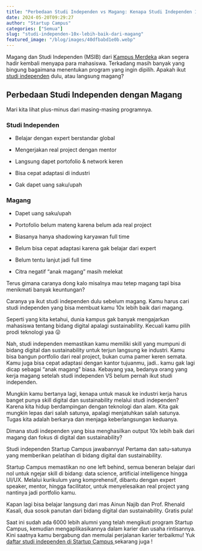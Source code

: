 ```yaml
---
title: "Perbedaan Studi Independen vs Magang: Kenapa Studi Independen 10x Lebih Baik?"
date: 2024-05-20T09:29:27
author: "Startup Campus"
categories: ["Semua"]
slug: "studi-independen-10x-lebih-baik-dari-magang"
featured_image: "/blog/images/40dfbabd1e0b.webp"
---
```


Magang dan Studi Independen (MSIB) dari [Kampus Merdeka](https://kampusmerdeka.kemdikbud.go.id/) akan segera hadir kembali menyapa para mahasiswa. Terkadang masih banyak yang bingung bagaimana menentukan program yang ingin dipilih. Apakah ikut [studi independen](https://startupcampus.id/studi-independen) dulu, atau langsung magang?

## Perbedaan Studi Independen dengan Magang 

Mari kita lihat plus-minus dari masing-masing programnya.

### Studi Independen 

- Belajar dengan expert berstandar global

- Mengerjakan real project dengan mentor

- Langsung dapet portofolio & network keren

- Bisa cepat adaptasi di industri

- Gak dapet uang saku/upah

### Magang

- Dapet uang saku/upah

- Portofolio belum mateng karena belum ada real project

- Biasanya hanya shadowing karyawan full time

- Belum bisa cepat adaptasi karena gak belajar dari expert

- Belum tentu lanjut jadi full time

- Citra negatif “anak magang” masih melekat

Terus gimana caranya dong kalo misalnya mau tetep magang tapi bisa menikmati banyak keuntungan? 

Caranya ya ikut studi independen dulu sebelum magang. Kamu harus cari studi independen yang bisa membuat kamu 10x lebih baik dari magang.

Seperti yang kita ketahui, dunia kampus gak banyak mengajarkan mahasiswa tentang bidang digital apalagi sustainability. Kecuali kamu pilih prodi teknologi yaa 😛

Nah, studi independen memastikan kamu memiliki skill yang mumpuni di bidang digital dan sustainability untuk terjun langsung ke industri. Kamu bisa bangun portfolio dari real project, bukan cuma pamer keren semata. Kamu juga bisa cepat adaptasi dengan kantor tujuanmu, jadi.. kamu gak lagi dicap sebagai “anak magang” biasa. Kebayang yaa, bedanya orang yang kerja magang setelah studi independen VS belum pernah ikut studi independen.

Mungkin kamu bertanya lagi, kenapa untuk masuk ke industri kerja harus banget punya skill digital dan sustainability melalui studi independen? Karena kita hidup berdampingan dengan teknologi dan alam. Kita gak mungkin lepas dari salah satunya, apalagi menjatuhkan salah satunya. Tugas kita adalah berkarya dan menjaga keberlangsungan keduanya.

Dimana studi independen yang bisa menghasilkan output 10x lebih baik dari magang dan fokus di digital dan sustainability?

Studi independen Startup Campus jawabannya! Pertama dan satu-satunya yang memberikan pelatihan di bidang digital dan sustainability.

Startup Campus memastikan no one left behind, semua beneran belajar dari nol untuk ngejar skill di bidang: data science, artificial intelligence hingga UI/UX. Melalui kurikulum yang komprehensif, dibantu dengan expert speaker, mentor, hingga facilitator, untuk menyelesaikan real project yang nantinya jadi portfolio kamu.

Kapan lagi bisa belajar langsung dari mas Ainun Najib dan Prof. Rhenald Kasali, dua sosok panutan dari bidang digital dan sustainability. Gratis pula!

Saat ini sudah ada 6000 lebih alumni yang telah mengikuti program Startup Campus, kemudian mengaplikasikannya dalam karier dan usaha rintisannya. Kini saatnya kamu bergabung dan memulai perjalanan karier terbaikmu! Yuk [daftar studi independen di Startup Campus ](https://startupcampus.id/studi-independen#track)sekarang juga !